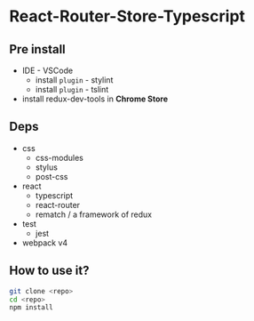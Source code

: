 # React-Router-Store-Typescript

## Pre install

* IDE - VSCode
  * install `plugin` - stylint
  * install `plugin` - tslint
* install redux-dev-tools in **Chrome Store**

## Deps

* css
  * css-modules
  * stylus
  * post-css
* react
  * typescript
  * react-router
  * rematch / a framework of redux
* test
  * jest
* webpack v4

## How to use it?

```bash
git clone <repo>
cd <repo>
npm install
```

